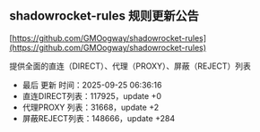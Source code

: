 ## shadowrocket-rules 规则更新公告

[https://github.com/GMOogway/shadowrocket-rules](https://github.com/GMOogway/shadowrocket-rules)

提供全面的直连（DIRECT）、代理（PROXY）、屏蔽（REJECT）列表
- 最后 更新 时间：2025-09-25 06:36:16
- 直连DIRECT列表：117925，update +0
- 代理PROXY 列表：31668，update +2
- 屏蔽REJECT列表：148666，update +284